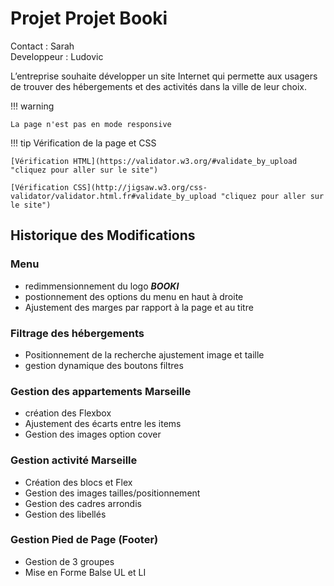 # Projet Projet Booki

Contact : Sarah <br>
Developpeur : Ludovic

L’entreprise souhaite développer un site Internet qui permette aux usagers de trouver des hébergements et des activités dans la ville de leur choix.

!!! warning

    La page n'est pas en mode responsive

!!! tip Vérification de la page et CSS 
   
    [Vérification HTML](https://validator.w3.org/#validate_by_upload "cliquez pour aller sur le site")

    [Vérification CSS](http://jigsaw.w3.org/css-validator/validator.html.fr#validate_by_upload "cliquez pour aller sur le site")

## Historique des Modifications

### Menu

- redimmensionnement du logo **_BOOKI_**
- postionnement des options du menu en haut à droite
- Ajustement des marges par rapport à la page et au titre

### Filtrage des hébergements

- Positionnement de la recherche ajustement image et taille
- gestion dynamique des boutons filtres

### Gestion des appartements Marseille

- création des Flexbox
- Ajustement des écarts entre les items
- Gestion des images option cover

### Gestion activité Marseille

- Création des blocs et Flex
- Gestion des images tailles/positionnement
- Gestion des cadres arrondis
- Gestion des libellés

### Gestion Pied de Page (Footer)

- Gestion de 3 groupes
- Mise en Forme Balse UL et LI
